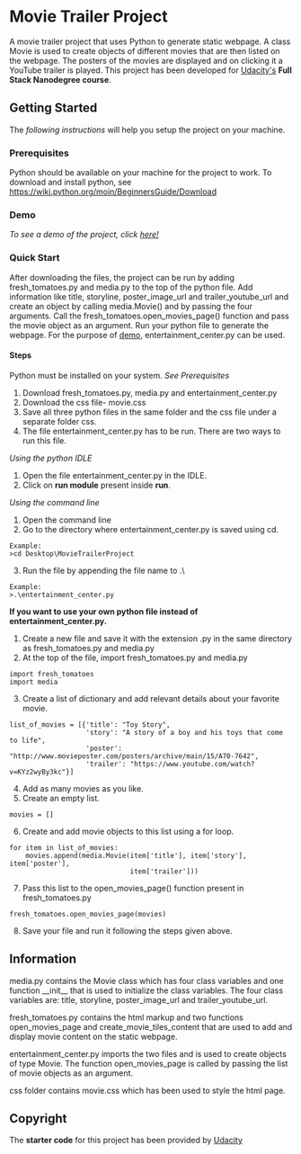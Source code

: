 # Movie Trailer Project

A movie trailer project that uses Python to generate static webpage. A class Movie is used to create objects of different movies that are then listed on the webpage. The posters of the movies are displayed and on clicking it a YouTube trailer is played. This project has been developed for <a href="https://in.udacity.com/">Udacity's</a> __Full Stack Nanodegree course__.

## Getting Started

The _following instructions_ will help you setup the project on your machine.

### Prerequisites

Python should be available on your machine for the project to work. To download and install python, see https://wiki.python.org/moin/BeginnersGuide/Download

### Demo

_To see a demo of the project, click <a href="https://shradhakatyal.github.io/MovieTrailerProject/fresh_tomatoes.html">here!</a>_

### Quick Start

After downloading the files, the project can be run by adding fresh\_tomatoes.py and media.py to the top of the python file. Add information like title, storyline, poster\_image\_url and trailer\_youtube\_url and create an object by calling  media.Movie() and by passing the four arguments. Call the fresh\_tomatoes.open\_movies\_page() function and pass the movie object as an argument. Run your python file to generate the webpage. For the purpose of <a href="https://shradhakatyal.github.io/MovieTrailerProject/fresh_tomatoes.html">demo</a>, entertainment\_center.py can be used.

#### Steps
Python must be installed on your system. _See Prerequisites_
1. Download fresh\_tomatoes.py, media.py and entertainment\_center.py
2. Download the css file- movie.css
3. Save all three python files in the same folder and the css file under a separate folder css.
4. The file entertainment\_center.py has to be run. There are two ways to run this file.

_Using the python IDLE_
1. Open the file entertainment\_center.py in the IDLE.
2. Click on __run module__ present inside __run__.

_Using the command line_
1. Open the command line
2. Go to the directory where entertainment\_center.py is saved using cd.
```
Example:
>cd Desktop\MovieTrailerProject
```
3. Run the file by appending the file name to .\
```
Example:
>.\entertainment_center.py
```
__If you want to use your own python file instead of entertainment\_center.py.__
1. Create a new file and save it with the extension .py in the same directory as fresh\_tomatoes.py and media.py
2. At the top of the file, import  fresh\_tomatoes.py and media.py
```
import fresh_tomatoes
import media
```
3. Create a list of dictionary and add relevant details about your favorite movie.
```
list_of_movies = [{'title': "Toy Story",
                   'story': "A story of a boy and his toys that come to life",
                   'poster': "http://www.movieposter.com/posters/archive/main/15/A70-7642",
                   'trailer': "https://www.youtube.com/watch?v=KYz2wyBy3kc"}]
```
4. Add as many movies as you like.
5. Create an empty list.
```
movies = []
```
6. Create and add movie objects to this list using a for loop.
```
for item in list_of_movies:
    movies.append(media.Movie(item['title'], item['story'], item['poster'],
                              item['trailer']))
```
7. Pass this list to the open\_movies\_page() function present in fresh\_tomatoes.py
```
fresh_tomatoes.open_movies_page(movies)
```
8. Save your file and run it following the steps given above.

## Information

media.py contains the Movie class which has four class variables and one function \_\_init\_\_ that is used to initialize the class variables. The four class variables are: title, storyline, poster\_image\_url and trailer\_youtube\_url.

fresh\_tomatoes.py contains the html markup and two functions open\_movies\_page and create\_movie\_tiles\_content that are used to add and display movie content on the static webpage.

entertainment\_center.py imports the two files and is used to create objects of type Movie. The function open\_movies\_page is called by passing the list of movie objects as an argument.

css folder contains movie.css which has been used to style the html page.

## Copyright
The __starter code__ for this project has been provided by <a href="https://in.udacity.com/">Udacity</a>
